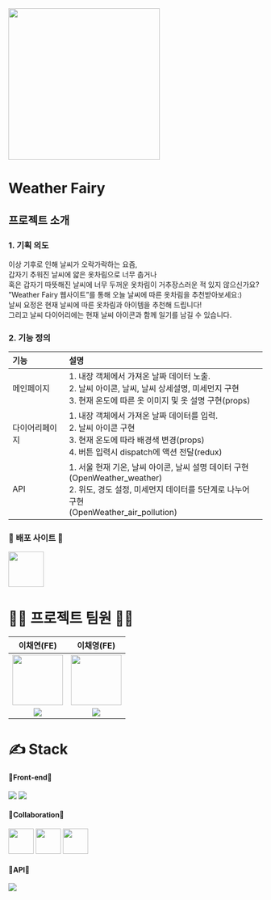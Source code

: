<img src="desktop/weather.png" width="300">
<h1> Weather Fairy </h1>

<h2> 프로젝트 소개 </h2>
<h3> 1. 기획 의도 </h3>
이상 기후로 인해 날씨가 오락가락하는 요즘,<br />
갑자기 추워진 날씨에 얇은 옷차림으로 너무 춥거나<br />
혹은 갑자기 따뜻해진 날씨에 너무 두꺼운 옷차림이 거추장스러운 적 있지 않으신가요?<br />
”Weather Fairy 웹사이트”를 통해 오늘 날씨에 따른 옷차림을 추천받아보세요:)<br />
날씨 요정은 현재 날씨에 따른 옷차림과 아이템을 추천해 드립니다!<br />
그리고 날씨 다이어리에는 현재 날씨 아이콘과 함께 일기를 남길 수 있습니다.<br />
<h3> 2. 기능 정의 </h3>

|기능| 설명|
|:---|:---|
|메인페이지|1. 내장 객체에서 가져온 날짜 데이터 노출. <br>2. 날씨 아이콘, 날씨, 날씨 상세설명, 미세먼지 구현 <br /> 3. 현재 온도에 따른 옷 이미지 및 옷 설명 구현(props)|
|다이어리페이지|1. 내장 객체에서 가져온 날짜 데이터를 입력. <br>2. 날씨 아이콘 구현 <br /> 3. 현재 온도에 따라 배경색 변경(props)<br /> 4. 버튼 입력시 dispatch에 액션 전달(redux)|
|API|1. 서울 현재 기온, 날씨 아이콘, 날씨 설명 데이터 구현<br />(OpenWeather_weather)<br>2. 위도, 경도 설정, 미세먼지 데이터를 5단계로 나누어 구현<br />(OpenWeather_air_pollution)|

<h3> 🤍 배포 사이트 🤍 </h3>
<a href="http://101.101.208.182:3000/"><img src="project/src/fairy.png" width="70"></a>

<h1> 🧚🏻 프로젝트 팀원 🧚🏻 </h1>

|이채연(FE)|이채영(FE)|
|:---:|:---:|
|<img src="https://avatars.githubusercontent.com/u/107829964?v=4" width="100">|<img src="https://avatars.githubusercontent.com/u/116782324?v=4" width="100" >|
|<a href="https://github.com/leechaeyeon321"><img src="https://img.shields.io/badge/GitHub-181717?style=plastic&logo=GitHub&logoColor=white"/></a>|<a href="https://github.com/chaeyeongLEE"><img src="https://img.shields.io/badge/GitHub-181717?style=plastic&logo=GitHub&logoColor=white"/></a>|
<h1> ✍️ Stack </h1>
<h4> 🤍Front-end🤍 </h4>
<div>
<img src="https://img.shields.io/badge/-React-blue"/>
<img src="https://img.shields.io/badge/-Redux-blue"/>
</div>
<h4> 🤍Collaboration🤍 </h4>
<div>
<img src="https://cdn-icons-png.flaticon.com/512/733/733609.png" width="50"/>
<img src="https://upload.wikimedia.org/wikipedia/commons/thumb/e/e9/Notion-logo.svg/1024px-Notion-logo.svg.png" width="50"/>
<img src="https://cdn-icons-png.flaticon.com/512/3800/3800024.png" width="50"/>
</div>
<h4> 🤍API🤍 </h4>
<div>
  <a href="https://openweathermap.org/"><img src="https://img.shields.io/badge/-OpenWeather-orange"/></a>
</div>
